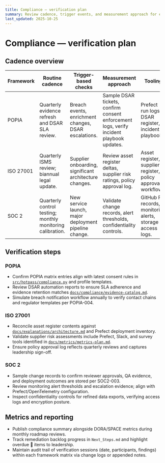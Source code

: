 ```yaml
---
title: Compliance — verification plan
summary: Review cadence, trigger events, and measurement approach for each compliance framework.
last_updated: 2025-10-25
---
```


# Compliance — verification plan

## Cadence overview

| Framework | Routine cadence                                            | Trigger-based checks                                   | Measurement approach                                                                     | Tooling                                                      |
| --------- | ---------------------------------------------------------- | ------------------------------------------------------ | ---------------------------------------------------------------------------------------- | ------------------------------------------------------------ |
| POPIA     | Quarterly evidence refresh and DSAR SLA review.            | Breach events, enrichment changes, DSAR escalations.   | Sample DSAR tickets, confirm consent enforcement logs, verify incident playbook updates. | Prefect run logs, DSAR register, incident playbook.          |
| ISO 27001 | Quarterly ISMS review; biannual legal update.              | Supplier onboarding, significant architecture changes. | Review asset register deltas, supplier risk ratings, policy approval log.                | Asset register, supplier register, policy approval workflow. |
| SOC 2     | Quarterly control testing; monthly monitoring calibration. | New service launch, major deployment pipeline change.  | Validate change records, alert thresholds, confidentiality controls.                     | GitHub PR records, monitoring alerts, storage access logs.   |

## Verification steps

### POPIA

- Confirm POPIA matrix entries align with latest consent rules in [`src/hotpass/compliance.py`](../../src/hotpass/compliance.py) and profile templates.
- Review DSAR automation reports to ensure SLA adherence and evidence retention matches [`docs/compliance/evidence-catalog.md`](./evidence-catalog.md).
- Simulate breach notification workflow annually to verify contact chains and regulator templates per POPIA-004.

### ISO 27001

- Reconcile asset register contents against [`docs/explanations/architecture.md`](../explanations/architecture.md) and Prefect deployment inventory.
- Validate supplier risk assessments include Prefect, Slack, and survey tools identified in [`docs/metrics/metrics-plan.md`](../metrics/metrics-plan.md).
- Ensure policy approval log reflects quarterly reviews and captures leadership sign-off.

### SOC 2

- Sample change records to confirm reviewer approvals, QA evidence, and deployment outcomes are stored per SOC2-003.
- Review monitoring alert thresholds and escalation evidence; align with Prefect/OpenTelemetry configuration.
- Inspect confidentiality controls for refined data exports, verifying access logs and encryption posture.

## Metrics and reporting

- Publish compliance summary alongside DORA/SPACE metrics during monthly roadmap reviews.
- Track remediation backlog progress in `Next_Steps.md` and highlight overdue 🔴 items to leadership.
- Maintain audit trail of verification sessions (date, participants, findings) within each framework matrix via change logs or appended notes.
